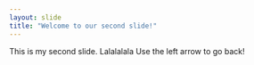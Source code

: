 ```yaml
---
layout: slide
title: "Welcome to our second slide!"
---
```

This is my second slide. Lalalalala 
Use the left arrow to go back!

